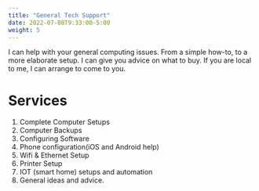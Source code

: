 ```yaml
---
title: "General Tech Support"
date: 2022-07-08T9:33:00-5:00
weight: 5
---
```


I can help with your general computing issues. From a simple how-to, to a more elaborate setup. I can give you advice on what to buy. If you are local to me, I can arrange to come to you.

# Services

1. Complete Computer Setups
2. Computer Backups
3. Configuring Software
4. Phone configuration(iOS and Android help)
5. Wifi & Ethernet Setup
6. Printer Setup
7. IOT (smart home) setups and automation
8. General ideas and advice.

